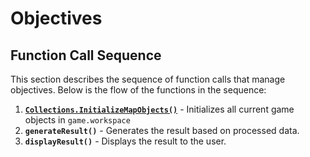# Objectives

## Function Call Sequence

This section describes the sequence of function calls that manage objectives. Below is the flow of the functions in the sequence:

1. **[``Collections.InitializeMapObjects()``](ModuleScripts/Collections.md)** - Initializes all current game objects in `game.workspace`
3. **`generateResult()`** - Generates the result based on processed data.
4. **`displayResult()`** - Displays the result to the user.